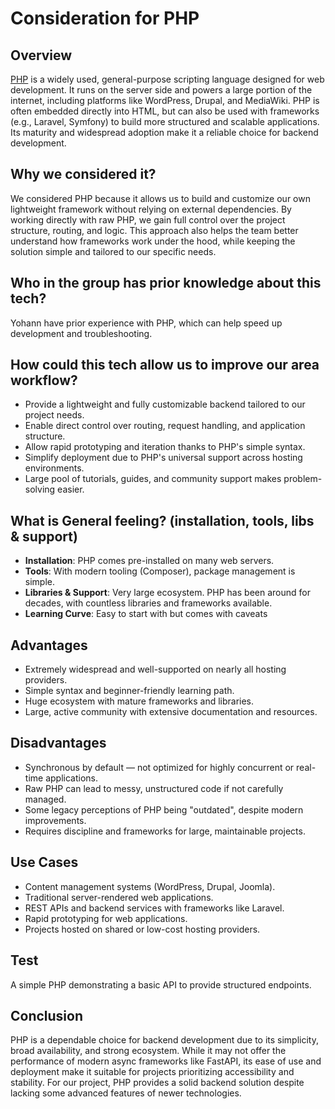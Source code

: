 # Consideration for PHP

## Overview
[PHP](https://www.php.net/) is a widely used, general-purpose
scripting language designed for web development.
It runs on the server side and powers a large portion of the internet,
including platforms like WordPress, Drupal, and MediaWiki.
PHP is often embedded directly into HTML,
but can also be used with frameworks (e.g., Laravel, Symfony)
to build more structured and scalable applications.
Its maturity and widespread adoption make it a reliable choice for backend development.

## Why we considered it?
We considered PHP because it allows us to build
and customize our own lightweight framework without
relying on external dependencies. By working directly with raw PHP,
we gain full control over the project structure, routing, and logic.
This approach also helps the team better understand how frameworks
work under the hood, while keeping the solution simple and tailored to our specific needs.

## Who in the group has prior knowledge about this tech?
Yohann have prior experience with PHP, which can help speed up development and troubleshooting.

## How could this tech allow us to improve our area workflow?
- Provide a lightweight and fully customizable backend tailored to our project needs.
- Enable direct control over routing, request handling, and application structure.
- Allow rapid prototyping and iteration thanks to PHP's simple syntax.
- Simplify deployment due to PHP's universal support across hosting environments.
- Large pool of tutorials, guides, and community support makes problem-solving easier.

## What is General feeling? (installation, tools, libs & support)
- **Installation**: PHP comes pre-installed on many web servers.
- **Tools**: With modern tooling (Composer), package management is simple.
- **Libraries & Support**: Very large ecosystem. PHP has been around for decades, with countless libraries and frameworks available.
- **Learning Curve**: Easy to start with but comes with caveats

## Advantages
- Extremely widespread and well-supported on nearly all hosting providers.
- Simple syntax and beginner-friendly learning path.
- Huge ecosystem with mature frameworks and libraries.
- Large, active community with extensive documentation and resources.

## Disadvantages
- Synchronous by default — not optimized for highly concurrent or real-time applications.
- Raw PHP can lead to messy, unstructured code if not carefully managed.
- Some legacy perceptions of PHP being "outdated", despite modern improvements.
- Requires discipline and frameworks for large, maintainable projects.

## Use Cases
- Content management systems (WordPress, Drupal, Joomla).
- Traditional server-rendered web applications.
- REST APIs and backend services with frameworks like Laravel.
- Rapid prototyping for web applications.
- Projects hosted on shared or low-cost hosting providers.

## Test
A simple PHP demonstrating a basic API to provide structured endpoints.

## Conclusion
PHP is a dependable choice for backend development due to its simplicity, broad availability,
and strong ecosystem.
While it may not offer the performance of modern async frameworks like FastAPI,
its ease of use and deployment make it suitable for projects prioritizing accessibility and stability.
For our project, PHP provides a solid backend solution despite lacking some
advanced features of newer technologies.
